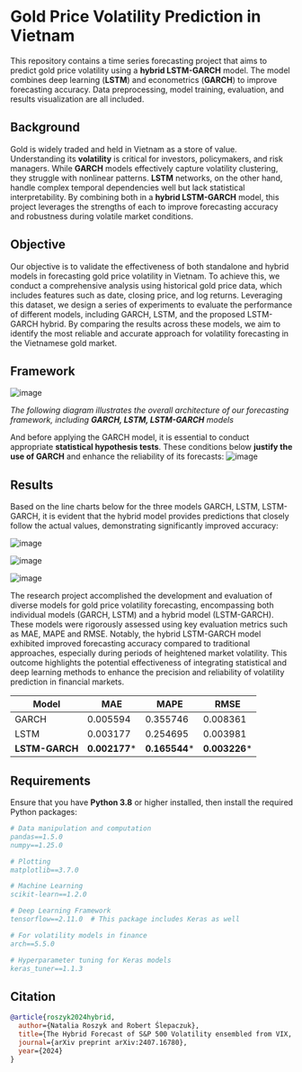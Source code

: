 # Gold Price Volatility Prediction in Vietnam

This repository contains a time series forecasting project that aims to predict gold price volatility using a **hybrid LSTM-GARCH** model. The model combines deep learning (**LSTM**) and econometrics (**GARCH**) to improve forecasting accuracy. Data preprocessing, model training, evaluation, and results visualization are all included.

## Background

Gold is widely traded and held in Vietnam as a store of value. Understanding its **volatility** is critical for investors, policymakers, and risk managers. While **GARCH** models effectively capture volatility clustering, they struggle with nonlinear patterns. **LSTM** networks, on the other hand, handle complex temporal dependencies well but lack statistical interpretability. By combining both in a **hybrid LSTM-GARCH** model, this project leverages the strengths of each to improve forecasting accuracy and robustness during volatile market conditions.

## Objective

Our objective is to validate the effectiveness of both standalone and hybrid models in forecasting gold price volatility in Vietnam. To achieve this, we conduct a comprehensive analysis using historical gold price data, which includes features such as date, closing price, and log returns. Leveraging this dataset, we design a series of experiments to evaluate the performance of different models, including GARCH, LSTM, and the proposed LSTM-GARCH hybrid. By comparing the results across these models, we aim to identify the most reliable and accurate approach for volatility forecasting in the Vietnamese gold market.


## Framework

![image](https://github.com/user-attachments/assets/2848f222-5f17-46a1-8c47-23335ebca5d7)


*The following diagram illustrates the overall architecture of our forecasting framework, including **GARCH, LSTM, LSTM-GARCH** models*

And before applying the GARCH model, it is essential to conduct appropriate **statistical hypothesis tests**. These conditions below **justify the use of GARCH** and enhance the reliability of its forecasts:
![image](https://github.com/user-attachments/assets/5e84ad3b-c27d-477f-83dd-abf57f919763)

## Results
Based on the line charts below for the three models GARCH, LSTM, LSTM-GARCH, it is evident that the hybrid model provides predictions that closely follow the actual values, demonstrating significantly improved accuracy:

![image](https://github.com/user-attachments/assets/005532ff-1d77-44ff-b22b-f05d681f04d8)



![image](https://github.com/user-attachments/assets/8175dfc7-4418-4f92-9a2f-827a6b41fb3d)



![image](https://github.com/user-attachments/assets/969b433a-ea34-46c6-a95d-1402394fb55d)



The research project accomplished the development and evaluation of diverse models for gold price volatility forecasting, encompassing both individual models (GARCH, LSTM) and a hybrid model (LSTM-GARCH). These models were rigorously assessed using key evaluation metrics such as MAE, MAPE and RMSE. Notably, the hybrid LSTM-GARCH model exhibited improved forecasting accuracy compared to traditional approaches, especially during periods of heightened market volatility. This outcome highlights the potential effectiveness of integrating statistical and deep learning methods to enhance the precision and reliability of volatility prediction in financial markets.

| Model       | MAE       | MAPE       | RMSE       |
|-------------|-----------|------------|------------|
| GARCH       | 0.005594  | 0.355746   | 0.008361   |
| LSTM        | 0.003177  | 0.254695   | 0.003981   |
| **LSTM-GARCH** | **0.002177*** | **0.165544*** | **0.003226*** |

## Requirements
Ensure that you have **Python 3.8** or higher installed, then install the required Python packages: 
```bibtex
# Data manipulation and computation
pandas==1.5.0
numpy==1.25.0

# Plotting
matplotlib==3.7.0

# Machine Learning
scikit-learn==1.2.0

# Deep Learning Framework
tensorflow==2.11.0  # This package includes Keras as well

# For volatility models in finance
arch==5.5.0

# Hyperparameter tuning for Keras models
keras_tuner==1.1.3
```

## Citation
```bibtex
@article{roszyk2024hybrid,
  author={Natalia Roszyk and Robert Ślepaczuk},
  title={The Hybrid Forecast of S&P 500 Volatility ensembled from VIX, GARCH and LSTM models},
  journal={arXiv preprint arXiv:2407.16780},
  year={2024}
}

